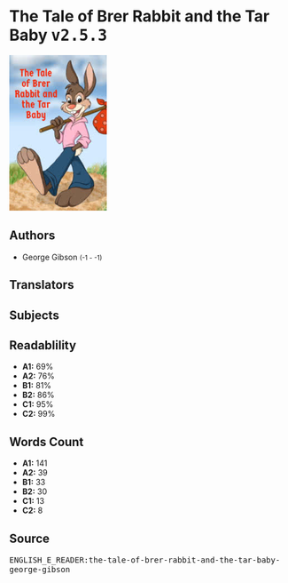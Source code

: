 # The Tale of Brer Rabbit and the Tar Baby <kbd>v2.5.3</kbd>

![](./cover.medium.jpg "")

## Authors


 - George Gibson <small>(-1 - -1)</small>

## Translators



## Subjects



## Readablility


 - **A1:** 69%
 - **A2:** 76%
 - **B1:** 81%
 - **B2:** 86%
 - **C1:** 95%
 - **C2:** 99%

## Words Count


 - **A1:** 141
 - **A2:** 39
 - **B1:** 33
 - **B2:** 30
 - **C1:** 13
 - **C2:** 8

## Source


<kbd>ENGLISH_E_READER:the-tale-of-brer-rabbit-and-the-tar-baby-george-gibson</kbd>
